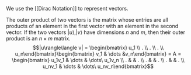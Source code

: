 We use the [[Dirac Notation]] to represent vectors.

The outer product of two vectors is the matrix whose entries are all products of an element in the first vector with an element in the second vector. 
If the two vectors $|u\rangle, |v\rangle$ have dimensions $n$ and $m$, then their outer product is an $n\times m$ matrix.
$$|u\rangle\langle v| = \begin{bmatrix} u_1 \\ . \\ . \\ . \\ u_n\end{bmatrix}\begin{bmatrix} v_1 & \dots &v_n\end{bmatrix} = A = \begin{bmatrix} u_1v_1 & \dots & \dots\ u_1v_n \\ . & & . \\ . & & . \\ . & & . \\ u_nv_1 & \dots & \dots\ u_nv_n\end{bmatrix}$$

